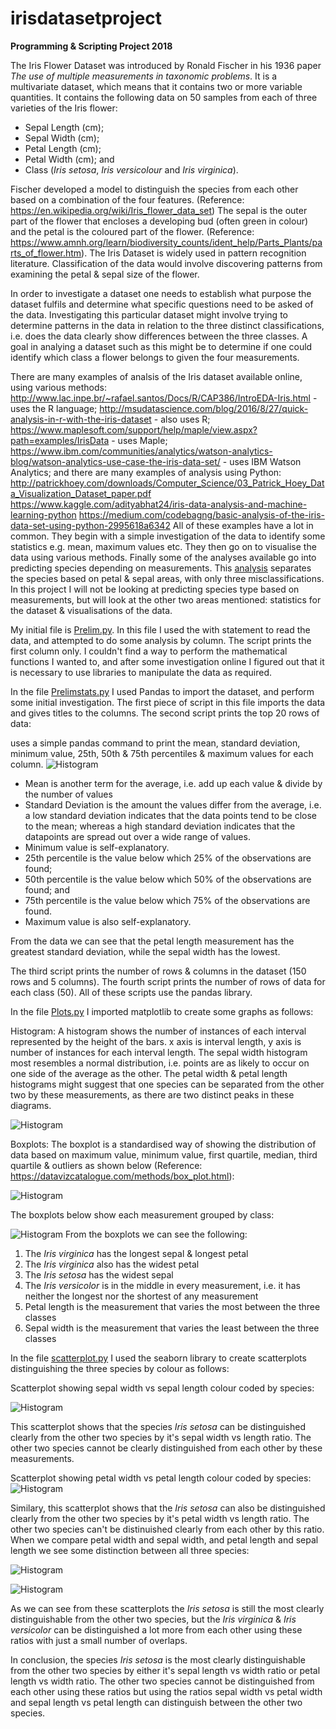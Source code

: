 # irisdatasetproject
**Programming &amp; Scripting Project 2018**

The Iris Flower Dataset was introduced by Ronald Fischer in his 1936 paper *The use of multiple measurements in taxonomic problems*. It is a multivariate dataset, which means that it contains two or more variable quantities. It contains the following data on 50 samples from each of three varieties of the Iris flower: 
* Sepal Length (cm); 
* Sepal Width (cm); 
* Petal Length (cm); 
* Petal Width (cm); and  
* Class (*Iris setosa*, *Iris versicolour* and *Iris virginica*). 

Fischer developed a model to distinguish the species from each other based on a combination of the four features.
(Reference: https://en.wikipedia.org/wiki/Iris_flower_data_set)
The sepal is the outer part of the flower that encloses a developing bud (often green in colour) and the petal is the coloured part of the flower. (Reference: https://www.amnh.org/learn/biodiversity_counts/ident_help/Parts_Plants/parts_of_flower.htm).
The Iris Dataset is widely used in pattern recognition literature. Classification of the data would involve discovering patterns from examining the petal & sepal size of the flower. 

In order to investigate a dataset one needs to establish what purpose the dataset fulfils and determine what specific questions need to be asked of the data. Investigating this particular dataset might involve trying to determine patterns in the data in relation to the three distinct classifications, i.e. does the data clearly show differences between the three classes.  A goal in analying a dataset such as this might be to determine if one could identify which class a flower belongs to given the four measurements.

There are many examples of analsis of the Iris dataset available online, using various methods:
http://www.lac.inpe.br/~rafael.santos/Docs/R/CAP386/IntroEDA-Iris.html - uses the R language;
http://msudatascience.com/blog/2016/8/27/quick-analysis-in-r-with-the-iris-dataset - also uses R;
https://www.maplesoft.com/support/help/maple/view.aspx?path=examples/IrisData - uses Maple;
https://www.ibm.com/communities/analytics/watson-analytics-blog/watson-analytics-use-case-the-iris-data-set/ - uses IBM Watson Analytics; and there are many examples of analysis using Python:
http://patrickhoey.com/downloads/Computer_Science/03_Patrick_Hoey_Data_Visualization_Dataset_paper.pdf
https://www.kaggle.com/adityabhat24/iris-data-analysis-and-machine-learning-python
https://medium.com/codebagng/basic-analysis-of-the-iris-data-set-using-python-2995618a6342
All of these examples have a lot in common. They begin with a simple investigation of the data to identify some statistics e.g. mean, maximum values etc. They then go on to visualise the data using various methods. Finally some of the analyses available go into predicting species depending on measurements. This [analysis](http://www.statlab.uni-heidelberg.de/data/iris/) separates the species based on petal & sepal areas, with only three misclassifications. In this project I will not be looking at predicting species type based on measurements, but will look at the other two areas mentioned: statistics for the dataset & visualisations of the data.

My initial file is [Prelim.py](https://github.com/paulacduffy/irisdatasetproject/blob/master/Prelim.py). In this file I used the with statement to read the data, and attempted to do some analysis by column. The script prints the first column only. I couldn't find a way to perform the mathematical functions I wanted to, and after some investigation online I figured out that it is necessary to use libraries to manipulate the data as required. 

In the file [Prelimstats.py](https://github.com/paulacduffy/irisdatasetproject/blob/master/prelimstats.py) I used Pandas to import the dataset, and perform some initial investigation. The first piece of script in this file imports the data and gives titles to the columns. 
The second script prints the top 20 rows of data:



uses a simple pandas command to print the mean, standard deviation, minimum value, 25th, 50th & 75th percentiles & maximum values for each column.
![Histogram](https://github.com/paulacduffy/irisdatasetproject/blob/master/Dataset%20description.PNG)

* Mean is another term for the average, i.e. add up each value & divide by the number of values
* Standard Deviation is the amount the values differ from the average, i.e. a low standard deviation indicates that the data points tend to be close to the mean; whereas a high standard deviation indicates that the datapoints are spread out over a wide range of values.
* Minimum value is self-explanatory.
* 25th percentile is the value below which 25% of the observations are found;
* 50th percentile is the value below which 50% of the observations are found; and
* 75th percentile is the value below which 75% of the observations are found.
* Maximum value is also self-explanatory.

From the data we can see that the petal length measurement has the greatest standard deviation, while the sepal width has the lowest.

The third script prints the number of rows & columns in the dataset (150 rows and 5 columns).
The fourth script prints the number of rows of data for each class (50).
All of these scripts use the pandas library.

In the file [Plots.py](https://github.com/paulacduffy/irisdatasetproject/blob/master/plots.py) I imported matplotlib to create some graphs as follows:

Histogram:
A histogram shows the number of instances of each interval represented by the height of the bars. 
x axis is interval length, y axis is number of instances for each interval length. The sepal width histogram most resembles a normal distribution, i.e. points are as likely to occur on one side of the average as the other. The petal width & petal length histograms might suggest that one species can be separated from the other two by these measurements, as there are two distinct peaks in these diagrams.

![Histogram](https://github.com/paulacduffy/irisdatasetproject/blob/master/Iris%20Dataset%20Histograms.png)

Boxplots:
The boxplot is a standardised way of showing the distribution of data based on maximum value, minimum value, first quartile, median, third quartile & outliers as shown below (Reference: https://datavizcatalogue.com/methods/box_plot.html):

![Histogram](https://github.com/paulacduffy/irisdatasetproject/blob/master/box_plot.png)

The boxplots below show each measurement grouped by class: 

![Histogram](https://github.com/paulacduffy/irisdatasetproject/blob/master/Iris%20Dataset%20Boxplot%20grouped%20by%20class.png)
From the boxplots we can see the following:
1. The *Iris virginica* has the longest sepal & longest petal 
2. The *Iris virginica* also has the widest petal
3. The *Iris setosa* has the widest sepal
4. The *Iris versicolor* is in the middle in every measurement, i.e. it has neither the longest nor the shortest of any measurement
5. Petal length is the measurement that varies the most between the three classes
6. Sepal width is the measurement that varies the least between the three classes

In the file [scatterplot.py](https://github.com/paulacduffy/irisdatasetproject/blob/master/scatterplot.py) I used the seaborn library to create scatterplots distinguishing the three species by colour as follows:

Scatterplot showing sepal width vs sepal length colour coded by species:

![Histogram](https://github.com/paulacduffy/irisdatasetproject/blob/master/Iris%20Scatterplot.png)

This scatterplot shows that the species *Iris setosa* can be distinguished clearly from the other two species by it's sepal width vs length ratio. The other two species cannot be clearly distinguished from each other by these measurements.

Scatterplot showing petal width vs petal length colour coded by species:
![Histogram](https://github.com/paulacduffy/irisdatasetproject/blob/master/Scatterplot%20petal%20iris.png)

Similary, this scatterplot shows that the *Iris setosa* can also be distinguished clearly from the other two species by it's petal width vs length ratio. The other two species can't be distinuished clearly from each other by this ratio.
When we compare petal width and sepal width, and petal length and sepal length we see some distinction between all three species:

![Histogram](https://github.com/paulacduffy/irisdatasetproject/blob/master/Scatterplot%20petal%20length%20sepal%20length%20iris.png)

![Histogram](https://github.com/paulacduffy/irisdatasetproject/blob/master/Scatterplot%20petal%20width%20sepal%20width%20iris.png)

As we can see from these scatterplots the *Iris setosa* is still the most clearly distinguishable from the other two species, but the *Iris virginica* & *Iris versicolor* can be distinguished a lot more from each other using these ratios with just a small number of overlaps.

In conclusion, the species *Iris setosa* is the most clearly distinguishable from the other two species by either it's sepal length vs width ratio or petal length vs width ratio. The other two species cannot be distinguished from each other using these ratios but using the ratios sepal width vs petal width and sepal length vs petal length can distinguish between the other two species.



